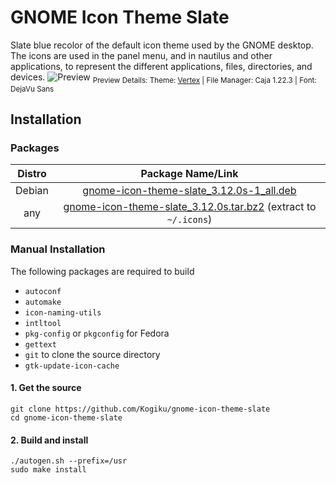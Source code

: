 # GNOME Icon Theme Slate
Slate blue recolor of the default icon theme used by the GNOME desktop. The icons are used in the panel menu, and in nautilus and other applications, to represent the different applications, files, directories, and devices.
![Preview](https://raw.githubusercontent.com/Kogiku/gnome-icon-theme-slate/master/preview.png)
<sub>Preview Details: Theme: [Vertex](https://github.com/oberon-manjaro/vertex-theme) | File Manager: Caja 1.22.3 | Font: DejaVu Sans</sub>
## Installation
### Packages
|Distro|Package Name/Link|
|:----:|:----:|
| Debian | [gnome-icon-theme-slate_3.12.0s-1_all.deb](https://github.com/Kogiku/gnome-icon-theme-slate/releases/download/3.12.0s/gnome-icon-theme-slate_3.12.0s-1_all.deb) |
| any | [gnome-icon-theme-slate_3.12.0s.tar.bz2](https://github.com/Kogiku/gnome-icon-theme-slate/releases/download/3.12.0s/gnome-icon-theme-slate_3.12.0s.tar.bz2) (extract to `~/.icons`)|
### Manual Installation
The following packages are required to build
* `autoconf`
* `automake`
* `icon-naming-utils`
* `intltool`
* `pkg-config` or `pkgconfig` for Fedora
* `gettext`
* `git` to clone the source directory
* `gtk-update-icon-cache`
#### 1. Get the source
```
git clone https://github.com/Kogiku/gnome-icon-theme-slate
cd gnome-icon-theme-slate
```
#### 2. Build and install
```
./autogen.sh --prefix=/usr
sudo make install
```
